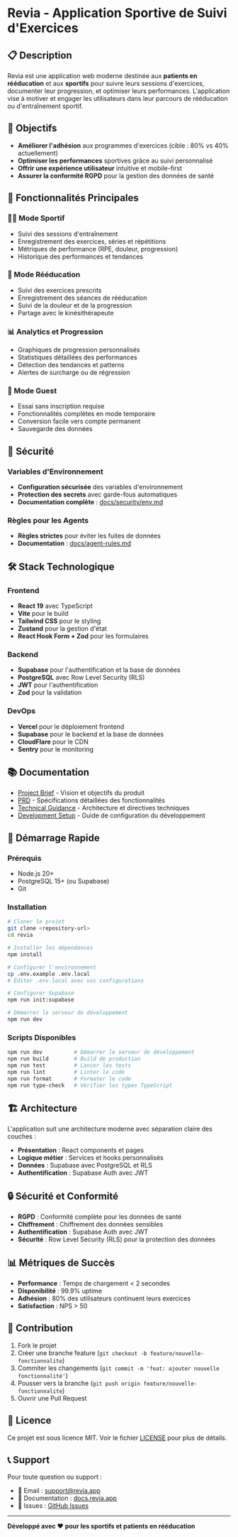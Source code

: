 # Revia - Application Sportive de Suivi d'Exercices

## 📋 Description

Revia est une application web moderne destinée aux **patients en rééducation** et aux **sportifs** pour suivre leurs sessions d'exercices, documenter leur progression, et optimiser leurs performances. L'application vise à motiver et engager les utilisateurs dans leur parcours de rééducation ou d'entraînement sportif.

## 🎯 Objectifs

- **Améliorer l'adhésion** aux programmes d'exercices (cible : 80% vs 40% actuellement)
- **Optimiser les performances** sportives grâce au suivi personnalisé
- **Offrir une expérience utilisateur** intuitive et mobile-first
- **Assurer la conformité RGPD** pour la gestion des données de santé

## 🚀 Fonctionnalités Principales

### 🏃‍♂️ Mode Sportif

- Suivi des sessions d'entraînement
- Enregistrement des exercices, séries et répétitions
- Métriques de performance (RPE, douleur, progression)
- Historique des performances et tendances

### 🏥 Mode Rééducation

- Suivi des exercices prescrits
- Enregistrement des séances de rééducation
- Suivi de la douleur et de la progression
- Partage avec le kinésithérapeute

### 📊 Analytics et Progression

- Graphiques de progression personnalisés
- Statistiques détaillées des performances
- Détection des tendances et patterns
- Alertes de surcharge ou de régression

### 👤 Mode Guest

- Essai sans inscription requise
- Fonctionnalités complètes en mode temporaire
- Conversion facile vers compte permanent
- Sauvegarde des données

## 🔐 Sécurité

### Variables d'Environnement
- **Configuration sécurisée** des variables d'environnement
- **Protection des secrets** avec garde-fous automatiques
- **Documentation complète** : [docs/security/env.md](docs/security/env.md)

### Règles pour les Agents
- **Règles strictes** pour éviter les fuites de données
- **Documentation** : [docs/agent-rules.md](docs/agent-rules.md)

## 🛠️ Stack Technologique

### Frontend

- **React 19** avec TypeScript
- **Vite** pour le build
- **Tailwind CSS** pour le styling
- **Zustand** pour la gestion d'état
- **React Hook Form + Zod** pour les formulaires

### Backend

- **Supabase** pour l'authentification et la base de données
- **PostgreSQL** avec Row Level Security (RLS)
- **JWT** pour l'authentification
- **Zod** pour la validation

### DevOps

- **Vercel** pour le déploiement frontend
- **Supabase** pour le backend et la base de données
- **CloudFlare** pour le CDN
- **Sentry** pour le monitoring

## 📚 Documentation

- [Project Brief](./docs/project-brief.md) - Vision et objectifs du produit
- [PRD](./docs/prd.md) - Spécifications détaillées des fonctionnalités
- [Technical Guidance](./docs/technical-guidance.md) - Architecture et directives techniques
- [Development Setup](./docs/development-setup.md) - Guide de configuration du développement

## 🚀 Démarrage Rapide

### Prérequis

- Node.js 20+
- PostgreSQL 15+ (ou Supabase)
- Git

### Installation

```bash
# Cloner le projet
git clone <repository-url>
cd revia

# Installer les dépendances
npm install

# Configurer l'environnement
cp .env.example .env.local
# Éditer .env.local avec vos configurations

# Configurer Supabase
npm run init:supabase

# Démarrer le serveur de développement
npm run dev
```

### Scripts Disponibles

```bash
npm run dev          # Démarrer le serveur de développement
npm run build        # Build de production
npm run test         # Lancer les tests
npm run lint         # Linter le code
npm run format       # Formater le code
npm run type-check   # Vérifier les types TypeScript
```

## 🏗️ Architecture

L'application suit une architecture moderne avec séparation claire des couches :

- **Présentation** : React components et pages
- **Logique métier** : Services et hooks personnalisés
- **Données** : Supabase avec PostgreSQL et RLS
- **Authentification** : Supabase Auth avec JWT

## 🔒 Sécurité et Conformité

- **RGPD** : Conformité complète pour les données de santé
- **Chiffrement** : Chiffrement des données sensibles
- **Authentification** : Supabase Auth avec JWT
- **Sécurité** : Row Level Security (RLS) pour la protection des données

## 📊 Métriques de Succès

- **Performance** : Temps de chargement < 2 secondes
- **Disponibilité** : 99.9% uptime
- **Adhésion** : 80% des utilisateurs continuent leurs exercices
- **Satisfaction** : NPS > 50

## 🤝 Contribution

1. Fork le projet
2. Créer une branche feature (`git checkout -b feature/nouvelle-fonctionnalite`)
3. Commiter les changements (`git commit -m 'feat: ajouter nouvelle fonctionnalité'`)
4. Pousser vers la branche (`git push origin feature/nouvelle-fonctionnalite`)
5. Ouvrir une Pull Request

## 📄 Licence

Ce projet est sous licence MIT. Voir le fichier [LICENSE](LICENSE) pour plus de détails.

## 📞 Support

Pour toute question ou support :

- 📧 Email : support@revia.app
- 📱 Documentation : [docs.revia.app](https://docs.revia.app)
- 🐛 Issues : [GitHub Issues](https://github.com/revia/app/issues)

---

**Développé avec ❤️ pour les sportifs et patients en rééducation**
